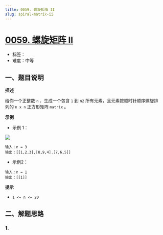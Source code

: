 ```yaml
---
title: 0059. 螺旋矩阵 II
slug: spiral-matrix-ii
---
```


# [0059. 螺旋矩阵 II](https://leetcode.cn/problems/spiral-matrix-ii/)

- 标签：
- 难度：中等

## 一、题目说明

**描述**

给你一个正整数 `n` ，生成一个包含 `1` 到 `n2` 所有元素，且元素按顺时针顺序螺旋排列的 `n x n` 正方形矩阵 `matrix` 。

**示例**

* 示例 1：

![](https://cdn.jsdelivr.net/gh/wecdn/img_0/2023/202304212302144.jpg)

```text
输入：n = 3
输出：[[1,2,3],[8,9,4],[7,6,5]]
```

* 示例2：

```text
输入：n = 1
输出：[[1]]
```

**提示**

* `1 <= n <= 20`

## 二、解题思路

### 1.
